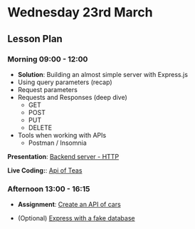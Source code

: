 # Wednesday 23rd March

## Lesson Plan

### Morning 09:00 - 12:00

+ **Solution**: Building an almost simple server with Express.js
+ Using query parameters (recap)
+ Request parameters
+ Requests and Responses (deep dive)
  + GET
  + POST
  + PUT
  + DELETE
+ Tools when working with APIs
    + Postman / Insomnia

**Presentation**: [Backend server - HTTP](https://docs.google.com/presentation/d/1x7VynkZ_hc0nzRoNuTBN1j9PnfxGg3xOsMl7dIBiy7s/edit?usp=sharing)

**Live Coding:**: [Api of Teas](https://github.com/GillesDCI/express-http-verbs-example-e27)

### Afternoon 13:00 - 16:15

+ **Assignment**: [Create an API of cars](https://github.com/GillesDCI/express-http-methods-assignment)

+ (Optional) [Express with a fake database](https://github.com/FrancoSpeziali/express-with-fake-database)
